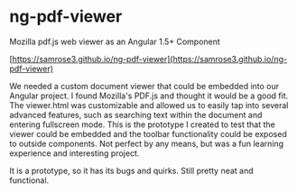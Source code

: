 # ng-pdf-viewer
Mozilla pdf.js web viewer as an Angular 1.5+ Component

[https://samrose3.github.io/ng-pdf-viewer](https://samrose3.github.io/ng-pdf-viewer)

We needed a custom document viewer that could be embedded into our Angular project. I found Mozilla's PDF.js and thought it would be a good fit. The viewer.html was customizable and allowed us to easily tap into several advanced features, such as searching text within the document and entering fullscreen mode. This is the prototype I created to test that the viewer could be embedded and the toolbar functionality could be exposed to outside components. Not perfect by any means, but was a fun learning experience and interesting project.

It is a prototype, so it has its bugs and quirks. Still pretty neat and functional.
